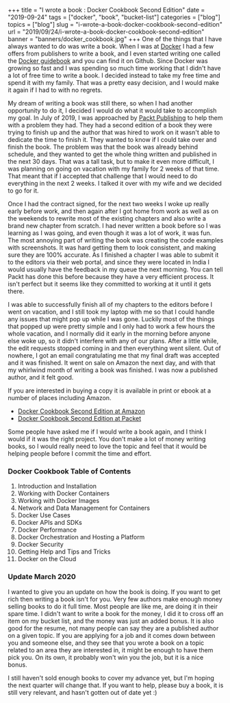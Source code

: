 +++
title = "I wrote a book : Docker Cookbook Second Edition"
date = "2019-09-24"
tags = ["docker", "book", "bucket-list"]
categories = ["blog"]
topics = ["blog"]
slug = "i-wrote-a-book-docker-cookbook-second-edition"
url = "2019/09/24/i-wrote-a-book-docker-cookbook-second-edition"
banner = "banners/docker_cookbook.jpg"
+++
One of the things that I have always wanted to do was write a book. When I was at [Docker](https://www.docker.com) I had a few offers from publishers to write a book, and I even started writing one called the [Docker guidebook](https://github.com/kencochrane/docker-guidebook) and you can find it on Github. Since Docker was growing so fast and I was spending so much time working that I didn't have a lot of free time to write a book. I decided instead to take my free time and spend it with my family. That was a pretty easy decision, and I would make it again if I had to with no regrets.

My dream of writing a book was still there, so when I had another opportunity to do it, I decided I would do what it would take to accomplish my goal. In July of 2019, I was approached by [Packt Publishing](https://www.packtpub.com/) to help them with a problem they had. They had a second edition of a book they were trying to finish up and the author that was hired to work on it wasn't able to dedicate the time to finish it. They wanted to know if I could take over and finish the book. The problem was that the book was already behind schedule, and they wanted to get the whole thing written and published in the next 30 days. That was a tall task, but to make it even more difficult, I was planning on going on vacation with my family for 2 weeks of that time. That meant that if I accepted that challenge that I would need to do everything in the next 2 weeks. I talked it over with my wife and we decided to go for it.

Once I had the contract signed, for the next two weeks I woke up really early before work, and then again after I got home from work as well as on the weekends to rewrite most of the existing chapters and also write a brand new chapter from scratch. I had never written a book before so I was learning as I was going, and even though it was a lot of work, it was fun. The most annoying part of writing the book was creating the code examples with screenshots. It was hard getting them to look consistent, and making sure they are 100% accurate. As I finished a chapter I was able to submit it to the editors via their web portal, and since they were located in India I would usually have the feedback in my queue the next morning. You can tell Packt has done this before because they have a very efficient process. It isn't perfect but it seems like they committed to working at it until it gets there.

I was able to successfully finish all of my chapters to the editors before I went on vacation, and I still took my laptop with me so that I could handle any issues that might pop up while I was gone. Luckily most of the things that popped up were pretty simple and I only had to work a few hours the whole vacation, and I normally did it early in the morning before anyone else woke up, so it didn't interfere with any of our plans. After a little while, the edit requests stopped coming in and then everything went silent. Out of nowhere, I got an email congratulating me that my final draft was accepted and it was finished. It went on sale on Amazon the next day, and with that my whirlwind month of writing a book was finished. I was now a published author, and it felt good.

If you are interested in buying a copy it is available in print or ebook at a number of places including Amazon.

- [Docker Cookbook Second Edition at Amazon](https://www.amazon.com/dp/1788626869/)
- [Docker Cookbook Second Edition at Packet](https://www.packtpub.com/virtualization-and-cloud/docker-cookbook-second-edition)

Some people have asked me if I would write a book again, and I think I would if it was the right project. You don't make a lot of money writing books, so I would really need to love the topic and feel that it would be helping people before I commit the time and effort.

### Docker Cookbook Table of Contents
1. Introduction and Installation
2. Working with Docker Containers
3. Working with Docker Images
4. Network and Data Management for Containers
5. Docker Use Cases
6. Docker APIs and SDKs
7. Docker Performance
8. Docker Orchestration and Hosting a Platform
9. Docker Security
10. Getting Help and Tips and Tricks
11. Docker on the Cloud

### Update March 2020
I wanted to give you an update on how the book is doing. If you want to get rich then writing a book isn't for you. Very few authors make enough money selling books to do it full time. Most people are like me, are doing it in their spare time. I didn't want to write a book for the money, I did it to cross off an item on my bucket list, and the money was just an added bonus. It is also good for the resume, not many people can say they are a published author on a given topic. If you are applying for a job and it comes down between you and someone else, and they see that you wrote a book on a topic related to an area they are interested in, it might be enough to have them pick you. On its own, it probably won't win you the job, but it is a nice bonus.

I still haven't sold enough books to cover my advance yet, but I'm hoping the next quarter will change that. If you want to help, please buy a book, it is still very relevant, and hasn't gotten out of date yet :)
